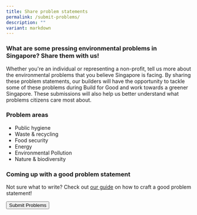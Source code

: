 ```yaml
---
title: Share problem statements
permalink: /submit-problems/
description: ""
variant: markdown
---
```

### **What are some pressing environmental problems in Singapore? Share them with us!**

Whether you're an individual or representing a non-profit, tell us more about the environmental problems that you believe Singapore is facing. By sharing these problem statements, our builders will have the opportunity to tackle some of these problems during Build for Good and work towards a greener Singapore. These submissions will also help us better understand what problems citizens care most about.

### Problem areas

* Public hygiene
* Waste &amp; recycling
* Food security
* Energy
* Environmental Pollution
* Nature &amp; biodiversity


### Coming up with a good problem statement
Not sure what to write? Check out [our guide](/problem-statement-guide/) on how to craft a good problem statement!

<a href="[https://form.gov.sg/65e834286bd31a821726d281](https://form.gov.sg/65e834286bd31a821726d281)"> <button class="bp-button is-secondary is-medium has-text-white is-uppercase search-button"> Submit Problems </button> </a>